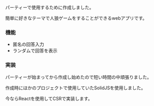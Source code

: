 パーティーで使用するために作成しました。

簡単に好きなテーマで人狼ゲームをすることができるwebアプリです。

### 機能

- 匿名の回答入力
- ランダムで回答を表示

### 実装

パーティーが始まってから作成し始めたので短い時間の中頑張りました。

作成時にほかのプロジェクトで使用していたSolidJSを使用しました。

今ならReactを使用してCSRで実装します。

